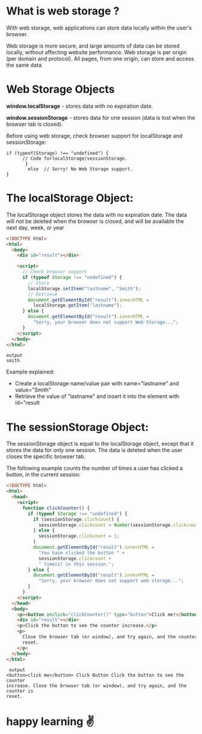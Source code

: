 <!-- issue 5183 use web storage in javascript -->
<!-- documentation -->

# What is web storage ?

With web storage, web applications can store data locally within the user's browser.

Web storage is more secure, and large amounts of data can be stored locally, without affecting website performance. Web storage is per origin (per domain and protocol). All pages, from one origin, can store and access the same data.

# Web Storage Objects

**window.localStorage** - stores data with no expiration date.

**window.sessionStorage** - stores data for one session (data is lost when the browser tab is closed).

Before using web storage, check browser support for localStorage and sessionStorage:

    if (typeof(Storage) !== "undefined") {
          // Code forlocalStorage/sessionStorage.
           }
            else  // Sorry! No Web Storage support.
    }

# The localStorage Object:

The localStorage object stores the data with no expiration date. The data will not be deleted when the browser is closed, and will be available the next day, week, or year

```html
<!DOCTYPE html>
<html>
  <body>
    <div id="result"></div>

    <script>
      // Check browser support
      if (typeof Storage !== "undefined") {
        // Store
        localStorage.setItem("lastname", "Smith");
        // Retrieve
        document.getElementById("result").innerHTML =
          localStorage.getItem("lastname");
      } else {
        document.getElementById("result").innerHTML =
          "Sorry, your browser does not support Web Storage...";
      }
    </script>
  </body>
</html>
```
    output 
    smith

Example explained:

- Create a localStorage name/value pair with name="lastname" and value="Smith"
- Retrieve the value of "lastname" and insert it into the element with id="result

# The sessionStorage Object:

The sessionStorage object is equal to the localStorage object, except that it stores the data for only one session. The data is deleted when the user closes the specific browser tab.

The following example counts the number of times a user has clicked a button, in the current session:

```html
<!DOCTYPE html>
<html>
  <head>
    <script>
      function clickCounter() {
        if (typeof Storage !== "undefined") {
          if (sessionStorage.clickcount) {
            sessionStorage.clickcount = Number(sessionStorage.clickcount) + 1;
          } else {
            sessionStorage.clickcount = 1;
          }
          document.getElementById("result").innerHTML =
            "You have clicked the button " +
            sessionStorage.clickcount +
            " time(s) in this session.";
        } else {
          document.getElementById("result").innerHTML =
            "Sorry, your browser does not support web storage...";
        }
      }
    </script>
  </head>
  <body>
    <p><button onclick="clickCounter()" type="button">Click me!</button></p>
    <div id="result"></div>
    <p>Click the button to see the counter increase.</p>
    <p>
      Close the browser tab (or window), and try again, and the counter is
      reset.
    </p>
  </body>
</html>
```
     output
    <button>click me</button> Click Button Click the button to see the counter
    increase. Close the browser tab (or window), and try again, and the counter is
    reset.

# happy learning ✌

